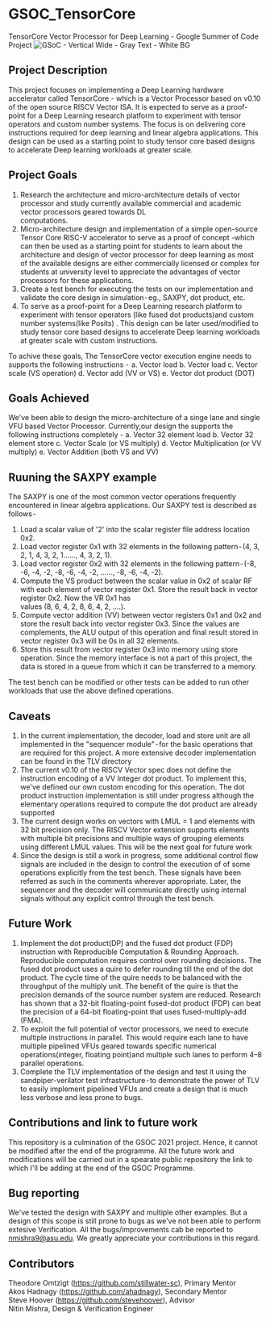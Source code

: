 # GSOC_TensorCore
TensorCore Vector Processor for Deep Learning - Google Summer of Code Project
![GSoC - Vertical Wide - Gray Text - White BG](https://user-images.githubusercontent.com/61764809/130463041-5dd7a87e-301f-40c8-8e96-9870d8a67aa6.png)

## Project Description
This project focuses on implementing a Deep Learning hardware accelerator called TensorCore - which is a Vector Processor based on v0.10 of the open source RISCV Vector ISA.
It is expected to serve as a proof-point for a Deep Learning research platform to experiment with tensor operators and custom number systems. The focus is on delivering core instructions required for deep learning and linear algebra applications. This design can be used as a starting point to study tensor core based designs to accelerate Deep learning workloads at greater scale.

## Project Goals
1. Research the architecture and micro-architecture details of vector processor and study currently available commercial and academic vector processors geared towards DL    
   computations.
2. Micro-architecture design and implementation of a simple open-source Tensor Core RISC-V accelerator to serve as a proof of concept -which can then be used as a starting point 
   for students to learn about the architecture and design of vector processor for deep learning as most of the available designs are either commercially licensed or complex for  
   students at university level to appreciate the advantages of vector processors for these applications. 
3. Create a test bench for executing the tests on our implementation and validate the core design in simulation - eg., SAXPY, dot product, etc.
4. To serve as a proof-point for a Deep Learning research platform to experiment with tensor operators (like fused dot products)and custom number systems(like Posits) . This 
   design can be later used/modified to study tensor core based designs to accelerate Deep learning workloads at greater scale with custom instructions.

To achive these goals, The TensorCore vector execution engine needs to supports the following instructions - 
a. Vector load
b. Vector load
c. Vector scale (VS operation)
d. Vector add (VV or VS)
e. Vector dot product (DOT)

## Goals Achieved
We've been able to design the micro-architecture of a singe lane and single VFU based Vector Processor. Currently,our design the supports the following instructions completely - 
a. Vector 32 element load
b. Vector 32 element store
c. Vector Scale (or VS multiply)
d. Vector Multiplication (or VV multiply)
e. Vector Addition (both VS and VV)

## Ruuning the SAXPY example
The SAXPY is one of the most common vector operations frequently encountered in linear algebra applications. Our SAXPY test is described as follows - 
1. Load a scalar value of '2' into the scalar register file address location 0x2.
2. Load vector register 0x1 with 32 elements in the following pattern - (4, 3, 2, 1, 4, 3, 2, 1……, 4, 3, 2, 1).
3. Load vector register 0x2 with 32 elements  in the following pattern - (-8, -6, -4, -2, -8, -6, -4, -2, ……, -8, -6, -4, -2).
4. Compute the VS product between the scalar value in 0x2 of scalar RF with each element of vector register 0x1. Store the result back in vector register 0x2. Now the VR 0x1 has   
   values (8, 6, 4, 2, 8, 6, 4, 2, ….).
5. Compute vector addition (VV) between vector registers 0x1 and 0x2 and store the result back into vector register 0x3. Since the values are complements, the ALU output of this 
   operation and final result stored in vector register 0x3 will be 0s in all 32 elements.
6. Store this result from vector register 0x3 into memory using store operation. Since the memory interface is not a part of this project, the data is stored in a queue from which 
   it can be transferred to a memory.
   
The test bench can be modified or other tests can be added to run other workloads that use the above defined operations. 

## Caveats
1. In the current implementation, the decoder, load and store unit are all implemented in the "sequencer module" - for the basic operations that are required for this project. A 
   more extensive decoder implementation can be found in the TLV directory
2. The current v0.10 of the RISCV Vector spec does not define the instruction encoding of a VV Integer dot product. To implement this, we've defined our own custom encoding for 
   this operation. The dot product instruction implementation is still under progress although the elementary operations required to compute the dot product are already supported
3. The current design works on vectors with LMUL = 1 and elements with 32 bit precision only. The RISCV Vector extension supports elements with multiple bit precisions and 
   multiple ways of grouping elements using different LMUL values. This will be the next goal for future work
4. Since the design is still a work in progress, some additional control flow signals are included in the design to control the execution of of some operations explicitly from the 
   test bench. These signals have been referred as such in the comments wherever appropriate. Later, the sequencer and the decoder will communicate directly using internal signals 
   without any explicit control through the test bench.

## Future Work
1. Implement the dot product(DP) and the fused dot product (FDP) instruction with Reproducible Computation & Rounding Approach. 
   Reproducible computation requires control over rounding decisions. The fused dot product uses a quire to defer rounding till the end of the dot product. The cycle time of the 
   quire needs to be balanced with the throughput of the multiply unit. The benefit of the quire is that the precision demands of the source number system are reduced. Research 
   has shown that a 32-bit floating-point fused-dot product (FDP) can beat the precision of a 64-bit floating-point that uses fused-multiply-add (FMA). 
2. To exploit the full potential of vector processors, we need to execute multiple instructions in parallel. This would require each lane to have multiple pipelined VFUs geared 
   towards specific numerical operations(integer, floating point)and multiple such lanes to perform 4–8 parallel operations. 
3. Complete the TLV implementation of the design and test it using the sandpiper-verilator test infrastructure - to demonstrate the power of TLV to easily implement pipelined VFUs 
   and create a design that is much less verbose and less prone to bugs.

## Contributions and link to future work
This repository is a culmination of the GSOC 2021 project. Hence, it cannot be modified after the end of the programme. All the future work and modifications will be carried out in a spearate public repository the link to which I'll be adding at the end of the GSOC Programme. 

## Bug reporting
We've tested the design with SAXPY and multiple other examples. But a design of this scope is still prone to bugs as we've not been able to perform extesive Verification. All the bugs/improvements cab be reported to nmishra9@asu.edu. We greatly appreciate your contributions in this regard.

## Contributors
Theodore Omtzigt (https://github.com/stillwater-sc), Primary Mentor\
Akos Hadnagy (https://github.com/ahadnagy), Secondary Mentor\
Steve Hoover (https://github.com/stevehoover), Advisor\
Nitin Mishra, Design & Verification Engineer
